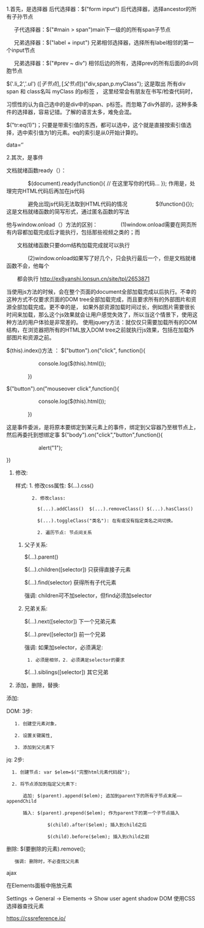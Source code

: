 1.首先，是选择器
后代选择器：$("form input") 后代选择器，选择ancestor的所有子孙节点 

     子代选择器：$("#main > span")main下一级的的所有span子节点 

     兄弟选择器：$("label + input") 兄弟相邻选择器，选择所有label相邻的第一个input节点 

     兄弟选择器：$("#prev ~ div") 相邻后边的所有，选择prev的所有后面的div同胞节点

$('.li_2','.ul') $([子节点],[父节点])
　　$("div,span,p.myClass"); 这是取出 所有div span 和 class名叫 myClass 的p标签 ，  这里经常会有朋友在书写/检查代码时，

习惯性的认为自己选中的是div中的span、p标签。而忽略了div外部的，这种多条件的选择器，容易记错。了解的语言太多，难免会混。

  $("tr:eq(1)")；只要是带索引值的东西，都可以选中，这个就是直接按索引值选择，选中索引值为1的元素。eq的索引是从0开始计算的。
  

data=‘’

2.其次，是事件

文档就绪函数ready（）：

　　　　$(document).ready(function(){ // 在这里写你的代码... }); 作用是，处理完完HTML代码后再加在js代码

　　　　避免出现js代码无法取到HTML代码的情况　
　　　　$(function(){}); 这是文档就绪函数的简写形式，通过匿名函数的写法

他与window.onload（）方法的区别：
　　　　(1)window.onload需要在网页所有内容都加载完成后才能执行，包括那些视频之类的；而

　　文档就绪函数只要dom结构加载完成就可以执行	

　　　　(2)window.onload如果写了好几个，只会执行最后一个，但是文档就绪函数不会，他每个

　　都会执行
http://ex8yanshi.lonsun.cn/site/tpl/2653871

当使用js方法的时候，会在整个页面的document全部加载完成以后执行。不幸的这种方式不仅要求页面的DOM tree全部加载完成，而且要求所有的外部图片和资源全部加载完成。更不幸的是，
如果外部资源加载时间过长，例如图片需要很长时间来加载，那么这个js效果就会让用户感觉失效了，所以当这个情景下，使用这种方法的用户体验是非常差的。 
使用jquery方法：就仅仅只需要加载所有的DOM结构，在浏览器把所有的HTML放入DOM tree之前就执行js效果，包括在加载外部图片和资源之前。




$(this).index()方法 ：
$("button").on("click", function(){

　　　　　　console.log($(this).html());

　　　　}) 



$("button").on("mouseover click",function(){

　　　　　　console.log($(this).html());

　　　　}) 


这是事件委派，是将原本要绑定到某元素上的事件，绑定到父容器乃至根节点上，然后再委托到想绑定事
$("body").on("click","button",function(){

　　　　　　alert("1");

})

1. 修改:

    样式: 1. 修改css属性: $(...).css()

             2. 修改class:

               $(...).addClass()  $(...).removeClass() $(...).hasClass()

               $(...).toggleClass("类名"): 在有或没有指定类名之间切换。
			   
			   2. 遍历节点: 节点间关系

    1. 父子关系:

       $(...).parent()

       $(...).children([selector]) 只获得直接子元素

       $(...).find(selector) 获得所有子代元素

        强调: children可不加selector，但find必须加selector

    2. 兄弟关系:

       $(...).next([selector])  下一个兄弟元素

       $(...).prev([selector])  前一个兄弟

          强调: 如果加selector，必须满足:

            1. 必须是相邻，2. 必须满足selector的要求

       $(...).siblings([selector]) 其它兄弟

 

3. 添加，删除，替换:

  添加:

   DOM: 3步:

       1. 创建空元素对象，

       2. 设置关键属性,

       3. 添加到父元素下

   jq: 2步:  

      1. 创建节点: var $elem=$("完整html元素代码段");

      2. 将节点添加到指定父元素下:

          追加: $(parent).append($elem); 追加到parent下的所有子节点末尾——appendChild

          插入: $(parent).prepend($elem); 作为parent下的第一个子节点插入

                   $(child).after($elem); 插入到child之后

                   $(child).before($elem); 插入到child之前

 

   删除: $(要删除的元素).remove();

       强调: 删除时，不必查找父元素

ajax



在Elements面板中拖放元素

Settings → General → Elements → Show user agent shadow DOM
使用CSS选择器查找元素

https://cssreference.io/

